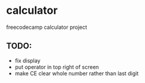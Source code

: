 # calculator
freecodecamp calculator project
## TODO: 
 - fix display
 - put operator in top right of screen
 - make CE clear whole number rather than last digit
